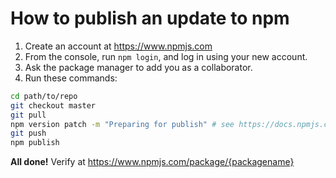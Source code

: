 How to publish an update to npm
===============================

1. Create an account at https://www.npmjs.com
2. From the console, run `npm login`, and log in using your new account.
3. Ask the package manager to add you as a collaborator.
4. Run these commands:

```bash
cd path/to/repo
git checkout master
git pull
npm version patch -m "Preparing for publish" # see https://docs.npmjs.com/cli/version
git push
npm publish
```

**All done!** Verify at https://www.npmjs.com/package/{packagename}
